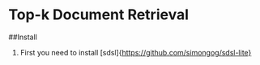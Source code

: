 # Top-k Document Retrieval

##Install
1. First you need to install [sdsl]{https://github.com/simongog/sdsl-lite}
